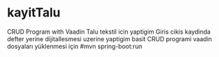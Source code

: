 # kayitTalu
CRUD Program with Vaadin
Talu tekstil icin yaptigim Giris cikis kaydinda defter yerine dijitallesmesi uzerine yaptigim basit CRUD programi
vaadin dosyaları yüklenmesi için
#mvn spring-boot:run
